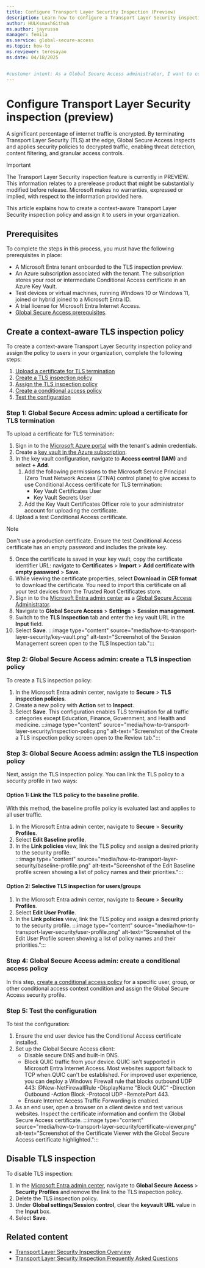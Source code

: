 ```yaml
---
title: Configure Transport Layer Security Inspection (Preview)
description: Learn how to configure a Transport Layer Security inspection policy and assign it to users in your organization.
author: HULKsmashGithub
ms.author: jayrusso
manager: femila
ms.service: global-secure-access
ms.topic: how-to 
ms.reviewer: teresayao
ms.date: 04/18/2025


#customer intent: As a Global Secure Access administrator, I want to configure a context-aware Transport Layer Security inspection policy and assign the policy to users in my organization.   
---
```


# Configure Transport Layer Security inspection (preview)
A significant percentage of internet traffic is encrypted. By terminating Transport Layer Security (TLS) at the edge, Global Secure Access inspects and applies security policies to decrypted traffic, enabling threat detection, content filtering, and granular access controls.

> [!IMPORTANT]
> The Transport Layer Security inspection feature is currently in PREVIEW.   
> This information relates to a prerelease product that might be substantially modified before release. Microsoft makes no warranties, expressed or implied, with respect to the information provided here.   
 
This article explains how to create a context-aware Transport Layer Security inspection policy and assign it to users in your organization.

## Prerequisites
To complete the steps in this process, you must have the following prerequisites in place: 
- A Microsoft Entra tenant onboarded to the TLS inspection preview.     
- An Azure subscription associated with the tenant. The subscription stores your root or intermediate Conditional Access certificate in an Azure Key Vault.   
- Test devices or virtual machines, running Windows 10 or Windows 11, joined or hybrid joined to a Microsoft Entra ID.  
- A trial license for Microsoft Entra Internet Access.  
- [Global Secure Access prerequisites](how-to-configure-web-content-filtering.md). 

## Create a context-aware TLS inspection policy
To create a context-aware Transport Layer Security inspection policy and assign the policy to users in your organization, complete the following steps:
1. [Upload a certificate for TLS termination](#step-1-global-secure-access-admin-upload-a-certificate-for-tls-termination)
1. [Create a TLS inspection policy](#step-2-global-secure-access-admin-create-a-tls-inspection-policy)
1. [Assign the TLS inspection policy](#step-3-global-secure-access-admin-assign-the-tls-inspection-policy)
1. [Create a conditional access policy](#step-4-global-secure-access-admin-create-a-conditional-access-policy)
1. [Test the configuration](#step-5-test-the-configuration)

### Step 1: Global Secure Access admin: upload a certificate for TLS termination
To upload a certificate for TLS termination:
1. Sign in to the [Microsoft Azure portal](https://portal.azure.com/) with the tenant's admin credentials.  
1. Create a [key vault in the Azure subscription](/azure/key-vault/general/quick-create-portal).  
1. In the key vault configuration, navigate to **Access control (IAM)** and select **+ Add**.     
    1. Add the following permissions to the Microsoft Service Principal (Zero Trust Network Access (ZTNA) control plane) to give access to use Conditional Access certificate for TLS termination:   
        - Key Vault Certificates User   
        - Key Vault Secrets User    
    1. Add the Key Vault Certificates Officer role to your administrator account for uploading the certificate.   
1. Upload a test Conditional Access certificate. 
> [!NOTE]
> Don't use a production certificate. Ensure the test Conditional Access certificate has an empty password and includes the private key.
   
5. Once the certificate is saved in your key vault, copy the certificate identifier URL: navigate to **Certificates** > **Import** > **Add certificate with empty password** > **Save**.   
1. While viewing the certificate properties, select **Download in CER format** to download the certificate. You need to import this certificate on all your test devices from the Trusted Root Certificates store.   
1. Sign in to the [Microsoft Entra admin center](https://entra.microsoft.com) as a [Global Secure Access Administrator](../identity/role-based-access-control/permissions-reference.md#global-secure-access-administrator).   
1. Navigate to **Global Secure Access** > **Settings** > **Session management**.   
1. Switch to the **TLS Inspection** tab and enter the key vault URL in the **Input** field.
1. Select **Save**. 
:::image type="content" source="media/how-to-transport-layer-security/key-vault.png" alt-text="Screenshot of the Session Management screen open to the TLS Inspection tab.":::   

### Step 2: Global Secure Access admin: create a TLS inspection policy
To create a TLS inspection policy:
1. In the Microsoft Entra admin center, navigate to **Secure** > **TLS inspection policies**.   
1. Create a new policy with **Action** set to **Inspect**.   
1. Select **Save**. 
This configuration enables TLS termination for all traffic categories except Education, Finance, Government, and Health and medicine.
:::image type="content" source="media/how-to-transport-layer-security/inspection-policy.png" alt-text="Screenshot of the Create a TLS inspection policy screen open to the Review tab.":::   

### Step 3: Global Secure Access admin: assign the TLS inspection policy
Next, assign the TLS inspection policy. You can link the TLS policy to a security profile in two ways:
#### Option 1: Link the TLS policy to the baseline profile.   
With this method, the baseline profile policy is evaluated last and applies to all user traffic.   
1. In the Microsoft Entra admin center, navigate to **Secure** > **Security Profiles**.
1. Select **Edit Baseline profile**.
1. In the **Link policies** view, link the TLS policy and assign a desired priority to the security profile.   
:::image type="content" source="media/how-to-transport-layer-security/baseline-profile.png" alt-text="Screenshot of the Edit Baseline profile screen showing a list of policy names and their priorities.":::   

#### Option 2: Selective TLS inspection for users/groups
1. In the Microsoft Entra admin center, navigate to **Secure** > **Security Profiles**.
1. Select **Edit User Profile**.
1. In the **Link policies** view, link the TLS policy and assign a desired priority to the security profile.
:::image type="content" source="media/how-to-transport-layer-security/user-profile.png" alt-text="Screenshot of the Edit User Profile screen showing a list of policy names and their priorities.":::   

### Step 4: Global Secure Access admin: create a conditional access policy
In this step, [create a conditional access policy](how-to-configure-web-content-filtering.md#create-and-link-conditional-access-policy) for a specific user, group, or other conditional access context condition and assign the Global Secure Access security profile.   

### Step 5: Test the configuration
To test the configuration:
1. Ensure the end user device has the Conditional Access certificate installed. 
1. Set up the Global Secure Access client:
    - Disable secure DNS and built-in DNS.  
    - Block QUIC traffic from your device. QUIC isn't supported in Microsoft Entra Internet Access. Most websites support fallback to TCP when QUIC can't be established. For improved user experience, you can deploy a Windows Firewall rule that blocks outbound UDP 443: @New-NetFirewallRule -DisplayName "Block QUIC" -Direction Outbound -Action Block -Protocol UDP -RemotePort 443.   
    - Ensure Internet Access Traffic Forwarding is enabled.   
1. As an end user, open a browser on a client device and test various websites. Inspect the certificate information and confirm the Global Secure Access certificate.
:::image type="content" source="media/how-to-transport-layer-security/certificate-viewer.png" alt-text="Screenshot of the Certificate Viewer with the Global Secure Access certificate highlighted.":::    

## Disable TLS inspection
To disable TLS inspection:
1. In the [Microsoft Entra admin center](https://entra.microsoft.com/), navigate to **Global Secure Access** > **Security Profiles** and remove the link to the TLS inspection policy.   
1. Delete the TLS inspection policy.
1. Under **Global settings/Session control**, clear the **keyvault URL** value in the **Input** box.
1. Select **Save**.   

## Related content

* [Transport Layer Security Inspection Overview](concept-transport-layer-security.md)
* [Transport Layer Security Inspection Frequently Asked Questions](<resource-faq.yml>)
